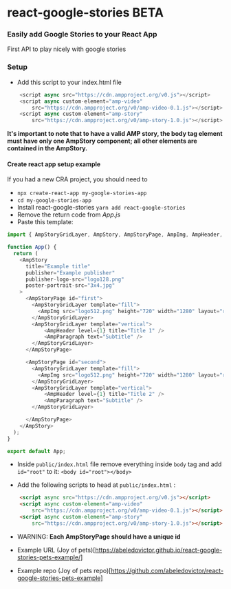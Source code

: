 # react-google-stories BETA

### Easily add Google Stories to your React App
First API to play nicely with google stories

### Setup
- Add this script to your index.html file
```js
    <script async src="https://cdn.ampproject.org/v0.js"></script>
    <script async custom-element="amp-video"
        src="https://cdn.ampproject.org/v0/amp-video-0.1.js"></script>
    <script async custom-element="amp-story"
        src="https://cdn.ampproject.org/v0/amp-story-1.0.js"></script>
```

**It's important to note that to have a valid AMP story, the body tag element must have only one AmpStory component; all other elements are contained in the AmpStory.**

#### Create react app setup example
If you had a new CRA project, you should need to
- `npx create-react-app my-google-stories-app`
- `cd my-google-stories-app`
- Install react-google-stories `yarn add react-google-stories`
- Remove the return code from _App.js_
- Paste this template:

```js
import { AmpStoryGridLayer, AmpStory, AmpStoryPage, AmpImg, AmpHeader, AmpParagraph } from 'react-google-stories'

function App() {
  return (
    <AmpStory
      title="Example title"
      publisher="Example publisher"
      publisher-logo-src="logo128.png"
      poster-portrait-src="3x4.jpg"
    >
      <AmpStoryPage id="first">
        <AmpStoryGridLayer template="fill">
          <AmpImg src="logo512.png" height="720" width="1280" layout="responsive" />
        </AmpStoryGridLayer>
        <AmpStoryGridLayer template="vertical">
            <AmpHeader level={1} title="Title 1" />
            <AmpParagraph text="Subtitle" />
        </AmpStoryGridLayer>
      </AmpStoryPage>

      <AmpStoryPage id="second">
        <AmpStoryGridLayer template="fill">
          <AmpImg src="logo512.png" height="720" width="1280" layout="responsive" />
        </AmpStoryGridLayer>
        <AmpStoryGridLayer template="vertical">
            <AmpHeader level={1} title="Title 2" />
            <AmpParagraph text="Subtitle" />
        </AmpStoryGridLayer>

      </AmpStoryPage>
    </AmpStory>
  );
}

export default App;
```

- Inside `public/index.html` file remove everything inside `body` tag and add `id="root"` to it: `<body id="root"></body>`

- Add the following scripts to head at `public/index.html` :

```html
    <script async src="https://cdn.ampproject.org/v0.js"></script>
    <script async custom-element="amp-video"
        src="https://cdn.ampproject.org/v0/amp-video-0.1.js"></script>
    <script async custom-element="amp-story"
        src="https://cdn.ampproject.org/v0/amp-story-1.0.js"></script>
```

- WARNING: **Each AmpStoryPage should have a unique id**

- Example URL (Joy of pets)[https://abeledovictor.github.io/react-google-stories-pets-example/]

- Example repo (Joy of pets repo)[https://github.com/abeledovictor/react-google-stories-pets-example]